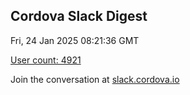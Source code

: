 ## Cordova Slack Digest
Fri, 24 Jan 2025 08:21:36 GMT

[User count: 4921](https://cordova.slack.com/)


Join the conversation at [slack.cordova.io](http://slack.cordova.io/)
